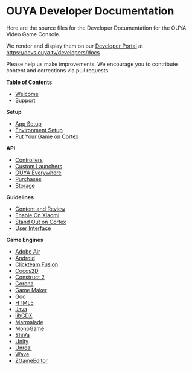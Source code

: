# OUYA Developer Documentation

Here are the source files for the Developer Documentation for the OUYA Video Game Console.

We render and display them on our [Developer Portal](https://devs.ouya.tv/developers) at https://devs.ouya.tv/developers/docs

Please help us make improvements. We encourage you to contribute content and corrections via pull requests.

**[Table of Contents](toc.md)**
* [Welcome](index.md)
* [Support](developer_support.md)

**Setup**
* [App Setup](app_setup.md)
* [Environment Setup](env_setup.md)
* [Put Your Game on Cortex](forge_tv.md)

**API**
* [Controllers](controllers.md)
* [Custom Launchers](custom_launchers.md)
* [OUYA Everywhere](ouya-everywhere.md)
* [Purchases](purchasing.md)
* [Storage](storage.md)

**Guidelines**
* [Content and Review](content-review-guidelines.md)
* [Enable On Xiaomi](enable_xiaomi_support.md)
* [Stand Out on Cortex](stand_out_on_ouya.md)
* [User Interface](interface-guidelines.md)

**Game Engines**
* [Adobe Air](adobe-air.md)
* [Android](android.md)
* [Clickteam Fusion](multimedia_fusion_2.md)
* [Cocos2D](cocos2d.md)
* [Construct 2](construct_2.md)
* [Corona](corona.md)
* [Game Maker](game-maker.md)
* [Goo](goo.md)
* [HTML5](html5.md)
* [Java](java.md)
* [libGDX](libGDX.md)
* [Marmalade](marmalade.md)
* [MonoGame](mono-game.md)
* [ShiVa](shiva.md)
* [Unity](unity.md)
* [Unreal](unreal.md)
* [Wave](wave.md)
* [ZGameEditor](zgameeditor.md)
